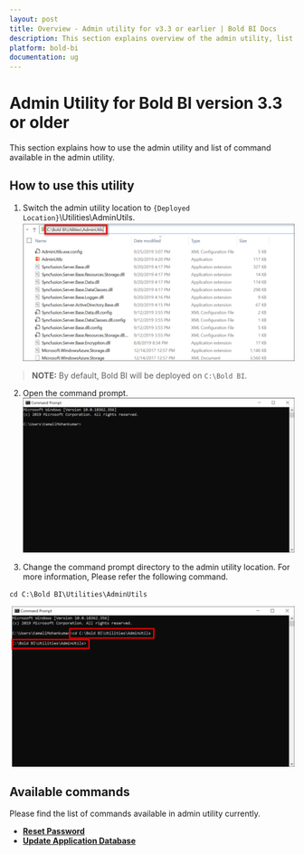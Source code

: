 ```yaml
---
layout: post
title: Overview - Admin utility for v3.3 or earlier | Bold BI Docs
description: This section explains overview of the admin utility, list of available commands, and how to use those commands in the admin utility of v3.3 or earlier. 
platform: bold-bi
documentation: ug
---
```


# Admin Utility for Bold BI version 3.3 or older

This section explains how to use the admin utility and list of command available in the admin utility.

## How to use this utility

1. Switch the admin utility location to `{Deployed Location}`\Utilities\AdminUtils. 
![folder](/static/assets/admin-utility/images/folder.png)  
> **NOTE:** By default, Bold BI will be deployed on `C:\Bold BI`.

2. Open the command prompt.  
![cmd-window](/static/assets/admin-utility/images/cmdpmpt.png)  

3. Change the command prompt directory to the admin utility location. For more information, Please refer the following command.   
~~~
cd C:\Bold BI\Utilities\AdminUtils
~~~  
![utils-cmd](/static/assets/admin-utility/images/displaycmd.png)  

## Available commands

Please find the list of commands available in admin utility currently.  
* [**Reset Password**](/admin-utility/v3.3-or-older/reset-password/)
* [**Update Application Database**](/admin-utility/v3.3-or-older/reset-application-database/)